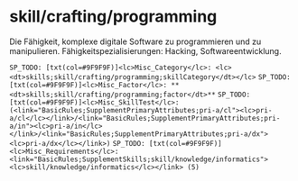 # skill/crafting/programming

Die Fähigkeit, komplexe digitale Software zu programmieren und zu manipulieren.
Fähigkeitspezialisierungen: Hacking, Softwareentwicklung.

`SP_TODO: [txt(col=#9F9F9F)]<lc>Misc_Category</lc>: <lc><dt>skills;skill/crafting/programming;skillCategory</dt></lc>`
`SP_TODO: [txt(col=#9F9F9F)]<lc>Misc_Factor</lc>: **<dt>skills;skill/crafting/programming;factor</dt>**`
`SP_TODO: [txt(col=#9F9F9F)]<lc>Misc_SkillTest</lc>: (<link="BasicRules;SupplementPrimaryAttributes;pri-a/cl"><lc>pri-a/cl</lc></link>/<link="BasicRules;SupplementPrimaryAttributes;pri-a/in"><lc>pri-a/in</lc></link>/<link="BasicRules;SupplementPrimaryAttributes;pri-a/dx"><lc>pri-a/dx</lc></link>)`
`SP_TODO: [txt(col=#9F9F9F)]<lc>Misc_Requirements</lc>: <link="BasicRules;SupplementSkills;skill/knowledge/informatics"><lc>skill/knowledge/informatics</lc></link> (5)`